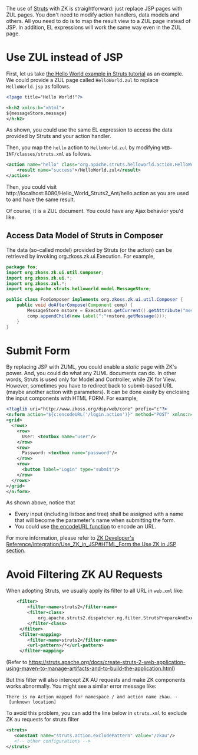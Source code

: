 The use of [Struts](http://struts.apache.org/) with ZK is
straightforward: just replace JSP pages with ZUL pages. You don't need
to modify action handlers, data models and others. All you need to do is
to map the result view to a ZUL page instead of JSP. In addition, EL
expressions will work the same way even in the ZUL page.

# Use ZUL instead of JSP

First, let us take [the Hello World example in Struts
tutorial](http://struts.apache.org/2.x/hello-world-using-struts-2.html)
as an example. We could provide a ZUL page called `HelloWorld.zul` to
replace `HelloWorld.jsp` as follows.

```xml
<?page title="Hello World!"?>

<h:h2 xmlns:h="xhtml">
${messageStore.message}
</h:h2>
```

As shown, you could use the same EL expression to access the data
provided by Struts and your action handler.

Then, you map the `hello` action to `HelloWorld.zul` by modifying
`WEB-INF/classes/struts.xml` as follows.

```xml
<action name="hello" class="org.apache.struts.helloworld.action.HelloWorldAction" method="execute">
    <result name="success">/HelloWorld.zul</result>
</action>
```

Then, you could visit
http://localhost:8080/Hello_World_Struts2_Ant/hello.action as you are
used to and have the same result.

Of course, it is a ZUL document. You could have any Ajax behavior you'd
like.

## Access Data Model of Struts in Composer

The data (so-called model) provided by Struts (or the action) can be
retrieved by invoking
<javadoc type="interface" method="getAttribute(java.lang.String)">org.zkoss.zk.ui.Execution</javadoc>.
For example,

```java
package foo;
import org.zkoss.zk.ui.util.Composer;
import org.zkoss.zk.ui.*;
import org.zkoss.zul.*;
import org.apache.struts.helloworld.model.MessageStore;

public class FooComposer implements org.zkoss.zk.ui.util.Composer {
    public void doAfterCompose(Component comp) {
        MessageStore mstore = Executions.getCurrent().getAttribute("messageStore");
        comp.appendChild(new Label(":"+mstore.getMessage()));
    }
}
```

# Submit Form

By replacing JSP with ZUML, you could enable a *static* page with ZK's
power. And, you could do what any ZUML documents can do. In other words,
Struts is used only for Model and Controller, while ZK for View.
However, sometimes you have to redirect back to submit-based URL (maybe
another action with parameters). It can be done easily by enclosing the
input components with HTML FORM. For example,

```xml
<?taglib uri="http://www.zkoss.org/dsp/web/core" prefix="c"?>
<n:form action="${c:encodeURL('/login.action')}" method="POST" xmlns:n="native">
<grid>
  <rows>
    <row>
      User: <textbox name="user"/>
    </row>
    <row>
      Password: <textbox name="password"/>
    </row>
    <row>
      <button label="Login" type="submit"/>
    </row>
  </rows>
</grid>
</n:form>
```

As shown above, notice that

- Every input (including listbox and tree) shall be assigned with a name
  that will become the parameter's name when submitting the form.
- You could use [the encodeURL
  function](ZUML_Reference/EL_Expressions/Core_Methods/encodeURL)
  to encode an URL.

For more information, please refer to [ZK Developer's
Reference/integration/Use_ZK_in_JSP#HTML_Form the Use ZK in JSP
section]({{site.baseurl}}/zk_dev_ref/integration/use_zk_in_jsp#HTML_Form_the_Use_ZK_in_JSP_section).

# Avoid Filtering ZK AU Requests

When adopting Struts, we usually apply its filter to all URL in
`web.xml` like:

```xml
    <filter>
        <filter-name>struts2</filter-name>
        <filter-class>
            org.apache.struts2.dispatcher.ng.filter.StrutsPrepareAndExecuteFilter
        </filter-class>
     </filter>
     <filter-mapping>
        <filter-name>struts2</filter-name>
        <url-pattern>/*</url-pattern>
     </filter-mapping>  
```

(Refer to
<https://struts.apache.org/docs/create-struts-2-web-application-using-maven-to-manage-artifacts-and-to-build-the-application.html>)

But this filter will also intercept ZK AU requests and make ZK
components works abnormally. You might see a similar error message like:

`There is no Action mapped for namespace / and action name zkau. - [unknown location]`

To avoid this problem, you can add the line below in `struts.xml` to
exclude ZK au requests for struts filter

```xml
<struts>
   <constant name="struts.action.excludePattern" value="/zkau"/>
   <!-- other configurations -->
</struts>
```
